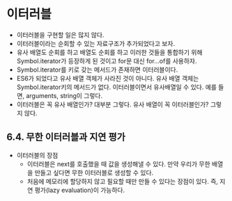 # 이터러블

- 이터러블을 구현할 일은 많지 않다.
- 이터러블이라는 순회할 수 있는 자료구조가 추가되었다고 보자.
- 유사 배열도 순회를 하고 배열도 순회를 하고 이러한 것들을 통합하기 위해 Symbol.iterator가 등장하게 된 것이고 for문 대신 for...of를 사용하자. 
- Symbol.iterator를 키로 갖는 메서드가 존재하면 이터러블이다.
- ES6가 되었다고 유사 배열 객체가 사라진 것이 아니다. 유사 배열 객체는 Symbol.iterator키의 메서드가 없다. 이터러블이면서 유사배열일 수 있다. 예를 들면, arguments, string이 그렇다.
- 이터러블은 꼭 유사 배열인가? 대부분 그렇다. 유사 배열이 꼭 이터러블인가? 그렇지 않다.

## 6.4. 무한 이터러블과 지연 평가
- 이터러블의 장점
  - 이터러블은 next를 호출했을 때 값을 생성해낼 수 있다. 만약 우리가 무한 배열을 만들고 싶다면 무한 이터러블로 생성할 수 있다. 
  - 처음에 메모리에 할당하지 않고 필요할 때만 만들 수 있다는 장점이 있다. 즉, 지연 평가(lazy evaluation)이 가능하다.
